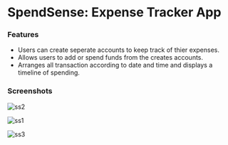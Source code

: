 # SpendSense: Expense Tracker App

### Features
- Users can create seperate accounts to keep track of thier expenses.
- Allows users to add or spend funds from the creates accounts.
- Arranges all transaction according to date and time and displays a timeline of spending.

### Screenshots
![ss2](https://github.com/zohaib2002/spendsense/assets/68106969/6772132e-9639-4d75-b0a2-02087ac41a12)

![ss1](https://github.com/zohaib2002/spendsense/assets/68106969/c6d5f00d-2076-46ab-9868-1fa43d1ff978)
 
![ss3](https://github.com/zohaib2002/spendsense/assets/68106969/34bf9b95-36b5-4226-becd-6c85224adcf8)
